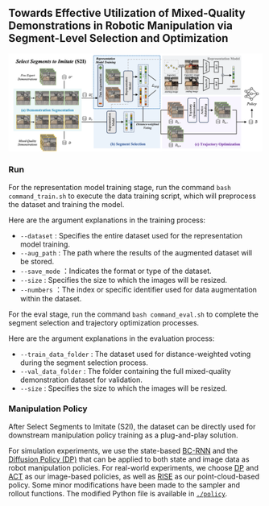 ## Towards Effective Utilization of Mixed-Quality Demonstrations in Robotic Manipulation via Segment-Level Selection and Optimization

<img src="./img/model.png" alt="xx picture" width="800">

### Run
For the representation model training stage, run the command `bash command_train.sh` to execute the data training script, which will preprocess the dataset and training the model. 

Here are the argument explanations in the training process:
* `--dataset` : Specifies the entire dataset used for the representation model training.
* `--aug_path` : The path where the results of the augmented dataset will be stored. 
* `--save_mode` ：Indicates the format or type of the dataset.
* `--size` : Specifies the size to which the images will be resized.
* `--numbers` ：The index or specific identifier used for data augmentation within the dataset. 

For the eval stage, run the command `bash command_eval.sh` to complete the segment selection and trajectory optimization processes.

Here are the argument explanations in the evaluation process:
* `--train_data_folder` :  The dataset used for distance-weighted voting during the segment selection process.
* `--val_data_folder` : The folder containing the full mixed-quality demonstration dataset for validation.
* `--size` : Specifies the size to which the images will be resized.

### Manipulation Policy


After Select Segments to Imitate (S2I), the dataset can be directly used for downstream manipulation policy training as a plug-and-play solution.

For simulation experiments, we use the state-based [BC-RNN](https://github.com/ARISE-Initiative/robomimic) and the [Diffusion Policy (DP)](https://github.com/real-stanford/diffusion_policy) that can be applied to both state and image data as robot manipulation policies. For real-world experiments, we choose [DP](https://github.com/real-stanford/diffusion_policy) and [ACT](https://github.com/tonyzhaozh/act) as our image-based policies, as well as [RISE](https://github.com/rise-policy/rise) as our point-cloud-based policy. Some minor modifications have been made to the sampler and rollout functions. The modified Python file is available in [`./policy`](https://github.com/Junxix/S2I/tree/main/policy).